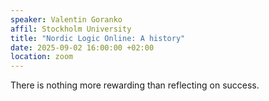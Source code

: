 ```yaml
---
speaker: Valentin Goranko
affil: Stockholm University
title: "Nordic Logic Online: A history"
date: 2025-09-02 16:00:00 +02:00
location: zoom
---
```

There is nothing more rewarding than reflecting on success.
